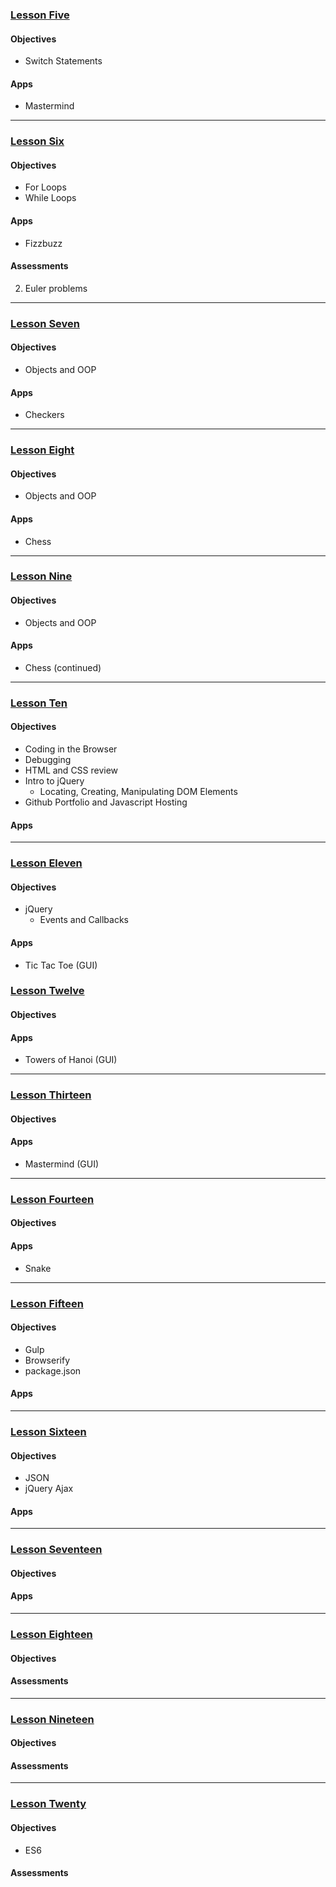 ### [Lesson Five](https://github.com/mistakevin/HTMLIntermediateSection2/blob/master/LessonFive.md)
#### Objectives
* Switch Statements

#### Apps
  * Mastermind

----
### [Lesson Six](https://github.com/mistakevin/HTMLIntermediateSection2/blob/master/LessonSix.md)
#### Objectives
* For Loops
* While Loops

#### Apps
 * Fizzbuzz

#### Assessments
 2. Euler problems

----
### [Lesson Seven](https://github.com/mistakevin/HTMLIntermediateSection2/blob/master/LessonSeven.md)
#### Objectives
* Objects and OOP

#### Apps
  * Checkers

----
### [Lesson Eight](https://github.com/mistakevin/HTMLIntermediateSection2/blob/master/LessonEight.md)
#### Objectives
* Objects and OOP

#### Apps
  * Chess

----
### [Lesson Nine](https://github.com/mistakevin/HTMLIntermediateSection2/blob/master/LessonNine.md)
#### Objectives
* Objects and OOP

#### Apps
  * Chess (continued)

----
### [Lesson Ten](https://github.com/mistakevin/HTMLIntermediateSection2/blob/master/LessonTen.md)
#### Objectives
* Coding in the Browser
* Debugging
* HTML and CSS review
* Intro to jQuery
  * Locating, Creating, Manipulating DOM Elements
* Github Portfolio and Javascript Hosting

#### Apps

----
### [Lesson Eleven](https://github.com/mistakevin/HTMLIntermediateSection2/blob/master/LessonEleven.md)
#### Objectives
* jQuery
  * Events and Callbacks

#### Apps
  * Tic Tac Toe (GUI)

### [Lesson Twelve](https://github.com/mistakevin/HTMLIntermediateSection2/blob/master/LessonTwelve.md)
#### Objectives

#### Apps
  * Towers of Hanoi (GUI)

----
### [Lesson Thirteen](https://github.com/mistakevin/HTMLIntermediateSection2/blob/master/LessonThirteen.md)
#### Objectives

#### Apps
  * Mastermind (GUI)

----
### [Lesson Fourteen](https://github.com/mistakevin/HTMLIntermediateSection2/blob/master/LessonFourteen.md)
#### Objectives

#### Apps
  * Snake

----
### [Lesson Fifteen](https://github.com/mistakevin/HTMLIntermediateSection2/blob/master/LessonFifteen.md)
#### Objectives
* Gulp
* Browserify
* package.json

#### Apps



----
### [Lesson Sixteen](https://github.com/mistakevin/HTMLIntermediateSection2/blob/master/LessonSixteen.md)
#### Objectives
* JSON
* jQuery Ajax

#### Apps

----
### [Lesson Seventeen](https://github.com/mistakevin/HTMLIntermediateSection2/blob/master/LessonSeventeen.md)
#### Objectives

#### Apps

----
### [Lesson Eighteen](https://github.com/mistakevin/HTMLIntermediateSection2/blob/master/LessonEighteen.md)
#### Objectives

#### Assessments

----
### [Lesson Nineteen](https://github.com/mistakevin/HTMLIntermediateSection2/blob/master/LessonNineteen.md)
#### Objectives

#### Assessments

----
### [Lesson Twenty](https://github.com/mistakevin/HTMLIntermediateSection2/blob/master/LessonTwenty.md)
#### Objectives
* ES6

#### Assessments
